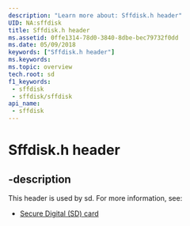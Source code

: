 ```yaml
---
description: "Learn more about: Sffdisk.h header"
UID: NA:sffdisk
title: Sffdisk.h header
ms.assetid: 0ffe1314-78d0-3840-8dbe-bec79732f0dd
ms.date: 05/09/2018
keywords: ["Sffdisk.h header"]
ms.keywords: 
ms.topic: overview
tech.root: sd
f1_keywords:
 - sffdisk
 - sffdisk/sffdisk
api_name:
 - sffdisk
---
```


# Sffdisk.h header


## -description

This header is used by sd. For more information, see:

- [Secure Digital (SD) card](../_sd/index.md)

